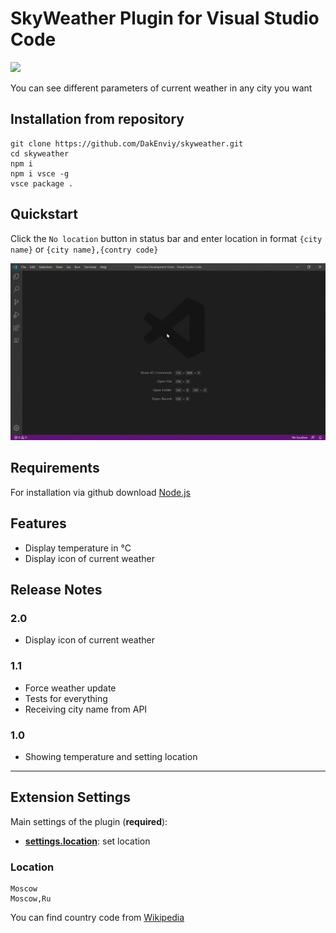 # SkyWeather Plugin for Visual Studio Code

![](https://github.com/DakEnviy/skyweather/workflows/.github/workflows/ci.yml/badge.svg)

You can see different parameters of current weather in any city you want

## Installation from repository

```
git clone https://github.com/DakEnviy/skyweather.git
cd skyweather
npm i
npm i vsce -g
vsce package .
```

## Quickstart

Click the `No location` button in status bar and enter location in format `{city name}` or `{city name},{contry code}`

![Example](images/example.gif)

## Requirements

For installation via github download [Node.js](https://nodejs.org)

## Features

* Display temperature in °C
* Display icon of current weather

## Release Notes

### 2.0

- Display icon of current weather

### 1.1

- Force weather update
- Tests for everything
- Receiving city name from API

### 1.0

- Showing temperature and setting location


-----------------------------------------------------------------------------------------------------------

## Extension Settings

Main settings of the plugin (**required**):

* **[settings.location](https://github.com/DakEnviy/skyweather#location)**: set location

### Location

```
Moscow
Moscow,Ru
```

You can find country code from [Wikipedia](https://wikipedia.org/wiki/ISO_3166-1#Current_codes)


